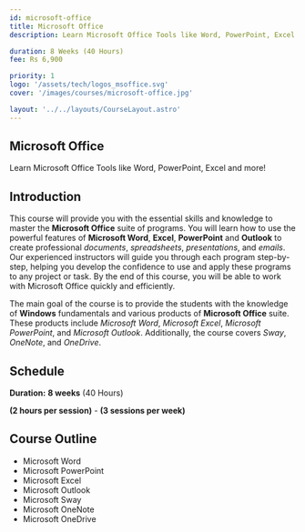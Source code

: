 ```yaml
---
id: microsoft-office
title: Microsoft Office
description: Learn Microsoft Office Tools like Word, PowerPoint, Excel and more!

duration: 8 Weeks (40 Hours)
fee: Rs 6,900

priority: 1
logo: '/assets/tech/logos_msoffice.svg'
cover: '/images/courses/microsoft-office.jpg'

layout: '../../layouts/CourseLayout.astro'
---
```


## Microsoft Office

Learn Microsoft Office Tools like Word, PowerPoint, Excel and more!

## Introduction

This course will provide you with the essential skills and knowledge to master the **Microsoft Office** suite of programs. You will learn how to use the powerful features of **Microsoft Word**, **Excel**, **PowerPoint** and **Outlook** to create professional _documents_, _spreadsheets_, _presentations_, and _emails_. Our experienced instructors will guide you through each program step-by-step, helping you develop the confidence to use and apply these programs to any project or task. By the end of this course, you will be able to work with Microsoft Office quickly and efficiently.

The main goal of the course is to provide the students with the knowledge of **Windows** fundamentals and various products of **Microsoft Office** suite. These products  include _Microsoft Word_, _Microsoft Excel_, _Microsoft PowerPoint_, and _Microsoft Outlook_. Additionally, the course covers _Sway_, _OneNote_, and _OneDrive_.

## Schedule

**Duration:** **8 weeks** (40 Hours)

**(2 hours per session)** - **(3 sessions per week)**

## Course Outline

- Microsoft Word
- Microsoft PowerPoint
- Microsoft Excel
- Microsoft Outlook
- Microsoft Sway
- Microsoft OneNote
- Microsoft OneDrive
